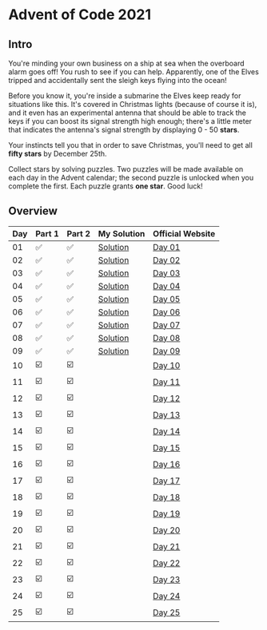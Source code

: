 # Advent of Code 2021

## Intro 
You're minding your own business on a ship at sea when the overboard alarm goes off! You rush to see if you can help. Apparently, one of the Elves tripped and accidentally sent the sleigh keys flying into the ocean!

Before you know it, you're inside a submarine the Elves keep ready for situations like this. It's covered in Christmas lights (because of course it is), and it even has an experimental antenna that should be able to track the keys if you can boost its signal strength high enough; there's a little meter that indicates the antenna's signal strength by displaying 0 - 50 **stars**.

Your instincts tell you that in order to save Christmas, you'll need to get all **fifty stars** by December 25th.

Collect stars by solving puzzles. Two puzzles will be made available on each day in the Advent calendar; the second puzzle is unlocked when you complete the first. Each puzzle grants **one star**. Good luck!

## Overview

| Day | Part 1                  | Part 2                  | My Solution               | Official Website                               | 
| --- |-------------------------|-------------------------|---------------------------|------------------------------------------------|
| 01 | :white_check_mark:      | :white_check_mark:      | [Solution](Day1/day1.py)  | [Day 01](https://adventofcode.com/2021/day/1)  |
| 02 | :white_check_mark:      | :white_check_mark:      | [Solution](Day2/day2.py)  | [Day 02](https://adventofcode.com/2021/day/2)  |
| 03 | :white_check_mark:      | :white_check_mark:      | [Solution](Day3/day3.py)  | [Day 03](https://adventofcode.com/2021/day/3)  |
| 04 | :white_check_mark:      | :white_check_mark:      | [Solution](Day4/day4.py)  | [Day 04](https://adventofcode.com/2021/day/4)  |
| 05 | :white_check_mark:      | :white_check_mark:      | [Solution](Day5/day5.py)  | [Day 05](https://adventofcode.com/2021/day/5)  |
| 06 | :white_check_mark:      | :white_check_mark:      | [Solution](Day6/day6.py)  | [Day 06](https://adventofcode.com/2021/day/6)  |
| 07 | :white_check_mark:      | :white_check_mark:      | [Solution](Day7/day7.py)  | [Day 07](https://adventofcode.com/2021/day/7)  |
| 08 | :white_check_mark:      | :white_check_mark:      | [Solution](Day8/day8.py)  | [Day 08](https://adventofcode.com/2021/day/8)  |
| 09 | :white_check_mark:      | :white_check_mark:      | [Solution](Day9/day9.py)  | [Day 09](https://adventofcode.com/2021/day/9)  |
| 10 | :ballot_box_with_check: | :ballot_box_with_check: |                           | [Day 10](https://adventofcode.com/2021/day/10) |
| 11 | :ballot_box_with_check: | :ballot_box_with_check: |                           | [Day 11](https://adventofcode.com/2021/day/11) |
| 12 | :ballot_box_with_check: | :ballot_box_with_check: |                           | [Day 12](https://adventofcode.com/2021/day/12) |
| 13 | :ballot_box_with_check: | :ballot_box_with_check: |                           | [Day 13](https://adventofcode.com/2021/day/13) |
| 14 | :ballot_box_with_check: | :ballot_box_with_check: |                           | [Day 14](https://adventofcode.com/2021/day/14) |
| 15 | :ballot_box_with_check: | :ballot_box_with_check: |                           | [Day 15](https://adventofcode.com/2021/day/15) |
| 16 | :ballot_box_with_check: | :ballot_box_with_check: |                           | [Day 16](https://adventofcode.com/2021/day/16) |
| 17 | :ballot_box_with_check: | :ballot_box_with_check: |                           | [Day 17](https://adventofcode.com/2021/day/17) |
| 18 | :ballot_box_with_check: | :ballot_box_with_check: |                           | [Day 18](https://adventofcode.com/2021/day/18) |
| 19 | :ballot_box_with_check: | :ballot_box_with_check: |                           | [Day 19](https://adventofcode.com/2021/day/19) |
| 20 | :ballot_box_with_check: | :ballot_box_with_check: |                           | [Day 20](https://adventofcode.com/2021/day/20) |
| 21 | :ballot_box_with_check: | :ballot_box_with_check: |                           | [Day 21](https://adventofcode.com/2021/day/21) |
| 22 | :ballot_box_with_check: | :ballot_box_with_check: |                           | [Day 22](https://adventofcode.com/2021/day/22) |
| 23 | :ballot_box_with_check: | :ballot_box_with_check: |                           | [Day 23](https://adventofcode.com/2021/day/23) |
| 24 | :ballot_box_with_check: | :ballot_box_with_check: |                           | [Day 24](https://adventofcode.com/2021/day/24) |
| 25 | :ballot_box_with_check: | :ballot_box_with_check: |                           | [Day 25](https://adventofcode.com/2021/day/25) |
